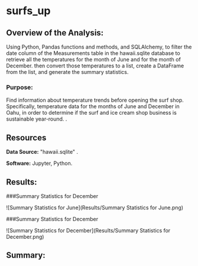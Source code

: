 # surfs_up

## Overview of the Analysis:
Using Python, Pandas functions and methods, and SQLAlchemy, to filter the date column of the Measurements table in the hawaii.sqlite database to retrieve all the temperatures for the month of June and for the month of December. then convert those temperatures to a list, create a DataFrame from the list, and generate the summary statistics. 

### Purpose:
Find information about temperature trends before opening the surf shop. Specifically, temperature data for the months of June and December in Oahu, in order to determine if the surf and ice cream shop business is sustainable year-round.
.

## Resources

**Data Source:** "hawaii.sqlite" .

**Software:** Jupyter, Python.

## Results:

###Summary Statistics for December

![Summary Statistics for June](Results/Summary Statistics for June.png)	

###Summary Statistics for December

![Summary Statistics for December](Results/Summary Statistics for December.png)

## Summary:
